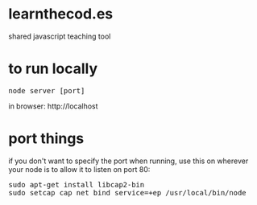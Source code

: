 learnthecod.es
==============

shared javascript teaching tool


to run locally
====

<pre>node server [port]</pre>

in browser:
http://localhost


port things
====
if you don't want to specify the port when running, use this on wherever your node is to allow it to listen on port 80:
<pre>sudo apt-get install libcap2-bin
sudo setcap cap_net_bind_service=+ep /usr/local/bin/node</pre>
